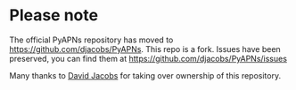 # Please note

The official PyAPNs repository has moved to https://github.com/djacobs/PyAPNs. This repo is a fork. Issues have been preserved, you can find them at https://github.com/djacobs/PyAPNs/issues

Many thanks to [David Jacobs](https://github.com/djacobs) for taking over ownership of this repository.
